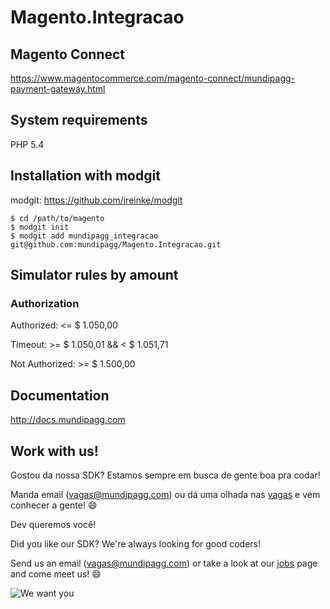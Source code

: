 # Magento.Integracao

## Magento Connect ##
https://www.magentocommerce.com/magento-connect/mundipagg-payment-gateway.html

## System requirements ##
PHP 5.4

## Installation with modgit ##
modgit: https://github.com/jreinke/modgit

    $ cd /path/to/magento
    $ modgit init
    $ modgit add mundipagg_integracao git@github.com:mundipagg/Magento.Integracao.git

## Simulator rules by amount ##

### Authorization ###
Authorized: <= $ 1.050,00

Timeout: >= $ 1.050,01 && < $ 1.051,71

Not Authorized: >= $ 1.500,00

## Documentation ##

http://docs.mundipagg.com

## Work with us!

Gostou da nossa SDK? Estamos sempre em busca de gente boa pra codar!

Manda email (vagas@mundipagg.com) ou dá uma olhada nas [vagas](https://github.com/mundipagg/vagas) e vem conhecer a gente! :smile:

Dev queremos você!

Did you like our SDK? We're always looking for good coders!

Send us an email (vagas@mundipagg.com) or take a look at our [jobs](https://github.com/mundipagg/vagas) page and come meet us! :smile:

![We want you](https://raw.githubusercontent.com/mundipagg/vagas/master/we_want_you.jpg)
